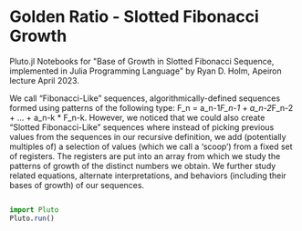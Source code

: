 # Golden Ratio - Slotted Fibonacci Growth

Pluto.jl Notebooks for "Base of Growth in Slotted Fibonacci Sequence, implemented in Julia Programming Language" by Ryan D. Holm, Apeiron lecture April 2023.


We call “Fibonacci-Like” sequences, algorithmically-defined sequences formed using patterns of the following type: F_n = a_n-1*F_n-1 + a_n-2*F_n-2 + … + a_n-k * F_n-k. However, we noticed that we could also create “Slotted Fibonacci-Like” sequences where instead of picking previous values from the sequences in our recursive definition, we add (potentially multiples of) a selection of values (which we call a ‘scoop’) from a fixed set of registers. The registers are put into an array from which we study the patterns of growth of the distinct numbers we obtain. We further study related equations, alternate interpretations, and behaviors (including their bases of growth) of our sequences. 

```jl

import Pluto
Pluto.run()

```
